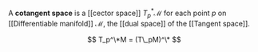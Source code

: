 A **cotangent space** is a [[cector space]] $T_p^* \mathcal{M}$ for each point $p$ on [[Differentiable manifold]] $\mathcal{M}$, the [[dual space]] of the [[Tangent space]].

$$
T_p^\*M = (T\_pM)^\*
$$